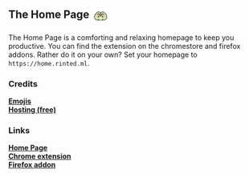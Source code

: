 ## The Home Page <img src="https://github.com/the-home-page/.github/blob/main/5258-excited-frog.png?raw=true" align="center" width="35">

The Home Page is a comforting and relaxing homepage to keep you productive. You can find the extension on the chromestore and firefox addons. Rather do it on your own? Set your homepage to `https://home.rinted.ml`.

### Credits

[**Emojis**](https://emoji.gg/user/860034136734695426) </br>
[**Hosting (free)**](https://freenom.tk)

### Links

[**Home Page**]() </br>
[**Chrome extension**]() </br>
[**Firefox addon**]() </br>
